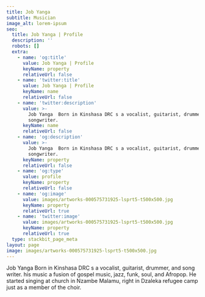 ```yaml
---
title: Job Yanga
subtitle: Musician
image_alt: lorem-ipsum
seo:
  title: Job Yanga | Profile
  description: ''
  robots: []
  extra:
    - name: 'og:title'
      value: Job Yanga | Profile
      keyName: property
      relativeUrl: false
    - name: 'twitter:title'
      value: Job Yanga | Profile
      keyName: name
      relativeUrl: false
    - name: 'twitter:description'
      value: >-
        Job Yanga  Born in Kinshasa DRC s a vocalist, guitarist, drummer, and
        songwriter.
      keyName: name
      relativeUrl: false
    - name: 'og:description'
      value: >-
        Job Yanga  Born in Kinshasa DRC s a vocalist, guitarist, drummer, and
        songwriter.
      keyName: property
      relativeUrl: false
    - name: 'og:type'
      value: profile
      keyName: property
      relativeUrl: false
    - name: 'og:image'
      value: images/artworks-000575731925-lsprt5-t500x500.jpg
      keyName: property
      relativeUrl: true
    - name: 'twitter:image'
      value: images/artworks-000575731925-lsprt5-t500x500.jpg
      keyName: property
      relativeUrl: true
  type: stackbit_page_meta
layout: page
image: images/artworks-000575731925-lsprt5-t500x500.jpg
---
```

Job Yanga Born in Kinshasa DRC s a vocalist, guitarist, drummer, and song writer. his music a fusion of gospel music, jazz, funk, soul, and Afropop. He started singing at church in Nzambe Malamu, right in Dzaleka refugee camp just as a member of the choir.




